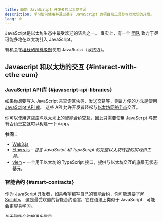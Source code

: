 ```yaml
---
title: 面向 JavaScript 开发者的以太坊资源
description: 学习如何使用并通过基于 JavaScript 的项目及工具参与以太坊的开发。
lang: zh
---
```


JavaScript是以太坊生态中最受欢迎的语言之一。 事实上，有一个 [团队](https://github.com/ethereumjs) 致力于尽可能多地在以太坊引入 JavaScript。

有机会在[堆栈的所有级别](/developers/docs/ethereum-stack/)使用 JavaScript（或接近）。

## Javascript 和以太坊的交互 {#interact-with-ethereum}

### JavaScript API 库 {#javascript-api-libraries}

如果你想要写入 JavaScript 来查询区块链、发送交易等，则最方便的方法是使用 [JavaScript API 库](/developers/docs/apis/javascript/)。 这些 API 允许开发者轻松与[以太坊网络节点](/developers/docs/nodes-and-clients/)交互。

你可以使用这些库与以太坊上的智能合约交互，因此只需要使用 JavaScript 与既有合约交互就可以构建一个 dapp。

**参阅：**

- [Web3.js](https://web3js.readthedocs.io/)
- [Ethers.js](https://docs.ethers.io/) _– 包含 JavaScript 和 TypeScript 的完整以太坊钱包的实现和工具。_
- [viem](https://viem.sh) – 一个用于以太坊的 TypeScript 接口，提供与以太坊交互的底层无状态基元。

### 智能合约 {#smart-contracts}

作为 JavaScript 开发者，如果希望编写自己的智能合约，你可能想要了解 [Solidity](https://solidity.readthedocs.io)。 这是最受欢迎的智能合约语言，它在语法上类似于 JavaScript，可能会更容易学习。

关于[智能合约](/developers/docs/smart-contracts/)的更多信息。

## 理解协议 {#understand-the-protocol}

### 以太坊虚拟机 {#the-ethereum-virtual-machine}

有用 JavaScript 实现的[以太坊虚拟机](/developers/docs/evm/)。 它支持最新的分叉（fork）规则。 分叉规则是指因计划的升级而对 EVM 进行的改造。

它被拆分成各种 JavaScript 软件包，以便你可以更好地了解：

- 帐户
- 区块
- 区块链本身
- 交易
- 更多...

这将有助于你理解像“一个帐户的数据结构是什么？”这样的问题。

如果你倾向于阅读代码，下面的 JavaScript 代码可以很好地成为通读文档的替代方案。

**参阅 monorepo**  
[`ethereumjs`](https://github.com/ethereumjs/ethereumjs-vm)

### 节点和客户端 {#nodes-and-clients}

目前正在开发的 Ethereumjs 客户端允许你发掘以太坊客户端如何使用你能理解的语言 (JavaScript) 工作！

它曾经在独立的[`存储库`](https://github.com/ethereumjs/ethereumjs-client)中托管，然而，后来作为一个包整合进了 EthereumVM monorepo。

**参阅客户端**  
[`ethereumjs-client`](https://github.com/ethereumjs/ethereumjs-monorepo/tree/master/packages/client)

## 其它项目 {#other-projects}

以太坊的 JavaScript 领域内还有许多其它东西：

- 钱包工具库。
- 生成、导入和导出以太坊密钥的工具。
- 一个 `merkle-patricia-tree` 的实现 - 一种在以太坊黄皮书中描述的数据结构。

可以在 [EthereumJS 存储库](https://github.com/ethereumjs)中深入了解你最感兴趣的内容

## 延伸阅读 {#further-reading}

_还有哪些社区资源对你有所帮助？ 请编辑本页面并添加！_
